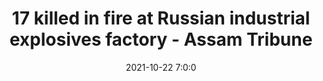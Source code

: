 ---
"title": "17 killed in fire at Russian industrial explosives factory - Assam Tribune"
"date": "2021-10-22 7:0:0"
"feed_name": "GOOGLENEWSINDUSTRIAL"
"feed_website": "https://news.google.com/search?q=industrial%2Bincident&hl=en-US&gl=US&ceid=US:en"
"feed_rss": "https://news.google.com/rss/search?q=industrial%2Bincident&hl=en-US&gl=US&ceid=US:en"
"link": "https://assamtribune.com/international/17-killed-in-fire-at-russian-industrial-explosives-factory-1239756"
"source": "{'href': 'https://assamtribune.com', 'title': 'Assam Tribune'}"
"file": "_posts/2021-1-1-2d89520a5a4b1f4f516a37ecb7e640053b49bcf3.md"
"accident": "1"
"drilling": "0"
"dead": "17"
"injured": "0"
"arrested": "0"
"place": "russia"
"where": "industrial site"
"causes": "fire"
"place_uri": "http://en.wikipedia.org/wiki/Russia"
---